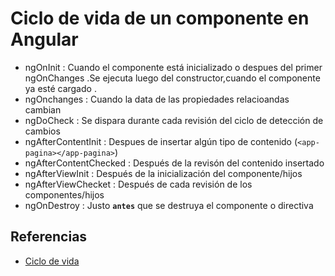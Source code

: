 # **Ciclo de vida de un componente en Angular**

- ngOnInit              : Cuando el componente está inicializado o despues del primer ngOnChanges .Se ejecuta luego del constructor,cuando el componente ya esté cargado .
- ngOnchanges           : Cuando la data de las propiedades relacioandas cambian
- ngDoCheck             : Se dispara durante cada revisión del ciclo de detección de cambios
- ngAfterContentInit    : Despues de insertar algún tipo de contenido (`<app-pagina></app-pagina>`)
- ngAfterContentChecked : Después de la revisón del contenido insertado
- ngAfterViewInit       : Después de la inicialización del componente/hijos
- ngAfterViewChecket    : Después de cada revisión de los componentes/hijos
- ngOnDestroy           : Justo **`antes`** que se destruya el componente o directiva

## **Referencias**

- [Ciclo de vida](https://medium.com/angular-chile/angular-componentes-y-sus-ciclos-de-vida-aa639e13a688)
